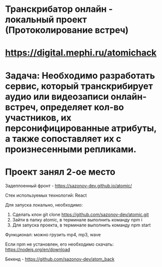 # Транскрибатор онлайн - локальный проект (Протоколирование встреч)
# https://digital.mephi.ru/atomichack
# Задача: Необходимо разработать сервис, который транскрибирует аудио или видеозаписи онлайн-встреч, определяет кол-во участников, их персонифицированные атрибуты, а также сопоставляет их с произнесенными репликами.

# Проект занял 2-ое место

Задеплоенный фронт - https://sazonov-dev.github.io/atomic/

Стек используемых технологий: React

Для запуска локально, необходимо:
1. Сделать клон git clone https://github.com/sazonov-dev/atomic.git
2. Зайти в папку atomic, в терминале выполнить команду npm i
3. Для запуска проекта, в терминале выполнить команду npm start

Функционал: можно грузить mp4, mp3, wave

Если npm не установлен, его необходимо скачать: https://nodejs.org/en/download

Бекенд - https://github.com/sazonov-dev/atom_back


